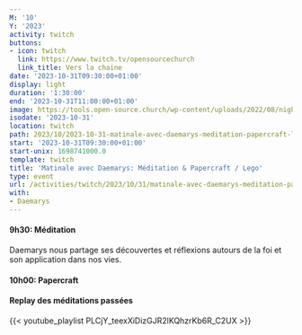 ```yaml
---
M: '10'
Y: '2023'
activity: twitch
buttons:
- icon: twitch
  link: https://www.twitch.tv/opensourcechurch
  link_title: Vers la chaine
date: '2023-10-31T09:30:00+01:00'
display: light
duration: '1:30:00'
end: '2023-10-31T11:00:00+01:00'
image: https://tools.open-source.church/wp-content/uploads/2022/08/night-sky-osc-noms-de-dieu.jpg
isodate: '2023-10-31'
location: twitch
path: 2023/10/2023-10-31-matinale-avec-daemarys-meditation-papercraft-lego.md
start: '2023-10-31T09:30:00+01:00'
start-unix: 1698741000.0
template: twitch
title: 'Matinale avec Daemarys: Méditation & Papercraft / Lego'
type: event
url: /activities/twitch/2023/10/31/matinale-avec-daemarys-meditation-papercraft-lego
with:
- Daemarys
---
```

#### 9h30: Méditation



Daemarys nous partage ses découvertes et réflexions autours de la foi et son application dans nos vies.

#### 10h00: Papercraft


#### Replay des méditations passées

{{< youtube_playlist PLCjY_teexXiDizGJR2lKQhzrKb6R_C2UX >}}